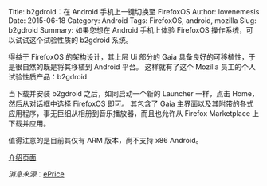 ﻿Title: b2gdroid：在 Android 手机上一键切换至 FirefoxOS
Author: lovenemesis
Date: 2015-06-18
Category: Android
Tags: FirefoxOS, android, mozilla
Slug: b2gdroid
Summary: 如果您想在 Android 手机上体验 FirefoxOS 操作系统，可以试试这个试验性质的 b2gdroid 系统。

得益于 FirefoxOS 的架构设计，其上层 Ui 部分的 Gaia 具备良好的可移植性，于是很自然的既是将其移植到 Android 平台。
这样就有了这个 Mozilla 员工的个人试验性质产品：b2gdroid

当下载并安装 b2gdroid 之后，如同启动一个新的 Launcher 一样，点击 Home，然后从对话框中选择 FirefoxOS 即可。
其包含了 Gaia 主界面以及其附带的各式应用程序，事无巨细从相册到音乐播放器，而且也允许从 Firefox Marketplace 上下载并应用。

值得注意的是目前其仅有 ARM 版本，尚不支持 x86 Android。

[介绍页面](https://people.mozilla.org/~fdesre/b2gdroid/)

*消息来源*：[ePrice](http://www.eprice.com.hk/mobile/talk/4430/202347/1/)
